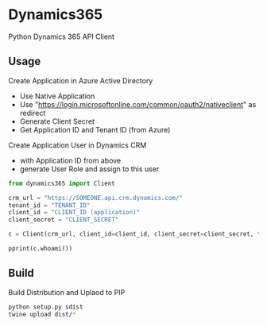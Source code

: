 # Dynamics365

Python Dynamics 365 API Client


## Usage

Create Application in Azure Active Directory
 - Use Native Application
 - Use "https://login.microsoftonline.com/common/oauth2/nativeclient" as redirect
 - Generate Client Secret
 - Get Application ID and Tenant ID (from Azure)

Create Application User in Dynamics CRM
 - with Application ID from above
 - generate User Role and assign to this user

```python
from dynamics365 import Client

crm_url = "https://SOMEONE.api.crm.dynamics.com/"
tenant_id = "TENANT_ID"
client_id = "CLIENT_ID (application)"
client_secret = "CLIENT_SECRET"

c = Client(crm_url, client_id=client_id, client_secret=client_secret, tenant_id=tenant_id)

pprint(c.whoami())
```

## Build

Build Distribution and Uplaod to PIP

```bash
python setup.py sdist
twine upload dist/*
```